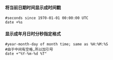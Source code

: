 #### 将当前日期时间显示成时间戳
	#seconds since 1970-01-01 00:00:00 UTC
    date +%s

#### 显示成年月日时分秒指定格式
	#year-month-day of month time; same as %H:%M:%S
    #由于中间有空格,所以加引号
    date +"%Y-%m-%d %T"